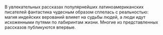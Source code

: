 <!--2020-12-04 01:08:56-->
В увлекательных рассказах популярнейших латиноамериканских писателей фантастика чудесным образом сплелась с реальностью: магия индейских верований влияет на судьбы людей, а люди идут исхоженными путями по лабиринтам жизни. Многие из представленных рассказов публикуются впервые.